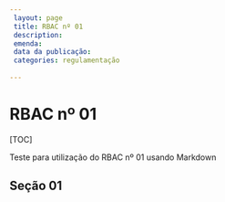 ```yaml
---
 layout: page
 title: RBAC nº 01
 description:
 emenda:
 data da publicação:
 categories: regulamentação
 
---
```


# RBAC nº 01

[TOC]

Teste para utilização do RBAC nº 01 usando Markdown

## Seção 01 ##
